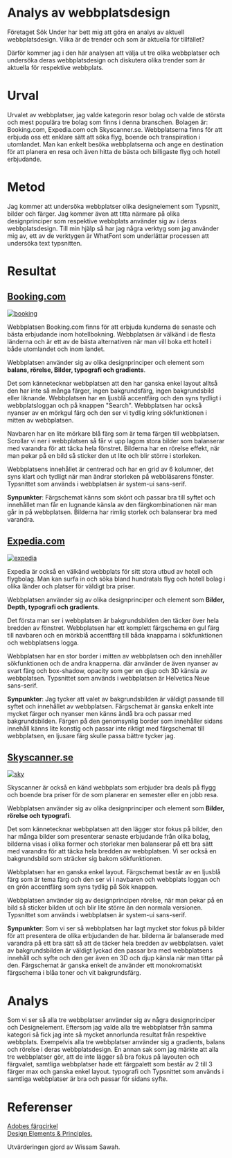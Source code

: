 
Analys av webbplatsdesign
======================
Företaget Sök Under har bett mig att göra en analys av aktuell webbplatsdesign. Vilka är de trender och som är aktuella för tillfället?

Därför kommer jag i den här analysen att välja ut tre olika webbplatser och undersöka deras webbplatsdesign och diskutera olika trender som är aktuella för respektive webbplats.

Urval
=======
Urvalet av webbplatser, jag valde kategorin resor bolag och valde de största och mest populära tre bolag som finns i denna branschen. Bolagen är: Booking.com, Expedia.com och Skyscanner.se. Webbplatserna finns för att erbjuda oss ett enklare sätt att söka flyg, boende och transpiration i utomlandet. Man kan enkelt besöka webbplatserna och ange en destination för att planera en resa och även hitta de bästa och billigaste flyg och hotell erbjudande.

Metod
======
Jag kommer att undersöka webbplatser olika designelement som Typsnitt, bilder och färger. Jag kommer även att titta närmare på olika designprinciper som  respektive webbplats använder sig av i deras webbplatsdesign. Till min hjälp så har jag några verktyg som jag använder mig av, ett av de verktygen är WhatFont som underlättar processen att undersöka text typsnitten.

Resultat
=========

<a href= "http://www.booking.com"><h2>Booking.com</h2></a>

<a href= "../img/booking.png"><img src="img/booking.png?w=100" alt="booking"/></a>

Webbplatsen Booking.com finns för att erbjuda kunderna de senaste och bästa erbjudande inom hotellbokning. Webbplatsen är välkänd i de flesta länderna och är ett av de bästa alternativen när man vill boka ett hotell i både utomlandet och inom landet.

Webbplatsen använder sig av olika designprinciper och element som <strong>balans, rörelse, Bilder, typografi och gradients</strong>.

Det som kännetecknar webbplatsen att den har ganska enkel layout alltså den har inte så många färger, ingen bakgrundsfärg, ingen bakgrundsbild eller liknande. Webbplatsen har en ljusblå accentfärg och den syns tydligt i webbplatsloggan och på knappen "Search". Webbplatsen har också nyanser av en mörkgul färg och den ser vi tydlig kring sökfunktionen i mitten av webbplatsen.

Navbaren har en lite mörkare blå färg som är tema färgen till webbplatsen.  Scrollar vi ner i webbplatsen så får vi upp lagom stora bilder som balanserar med varandra för att täcka hela fönstret. Bilderna har en rörelse effekt, när man pekar på en bild så sticker den ut lite och blir större i storleken.

Webbplatsens innehållet är centrerad och har en grid av 6 kolumner, det syns klart och tydligt när man ändrar storleken på webbläsarens fönster. Typsnittet som används i webbplatsen är system-ui sans-serif.

<strong>Synpunkter</strong>: Färgschemat känns som skönt och passar bra till syftet och innehållet man får en lugnande känsla av den färgkombinationen när man går in på webbplatsen. Bilderna har rimlig storlek och balanserar bra med varandra.

<a href= "http://www.expedia.com"><h2>Expedia.com</h2></a>

<a href= "../img/expedia.png"><img src="img/expedia.png?w=100" alt="expedia"/></a>

Expedia är också en välkänd webbplats för sitt stora utbud av hotell och flygbolag. Man kan surfa in och söka bland hundratals flyg och hotell bolag i olika länder och platser för väldigt bra priser.

Webbplatsen använder sig av olika designprinciper och element som <strong> Bilder, Depth, typografi och gradients</strong>.

Det första man ser i webbplatsen är bakgrundsbilden den täcker över hela bredden av fönstret. Webbplatsen har ett komplett färgschema en gul färg till navbaren och en mörkblå accentfärg till båda knapparna i sökfunktionen och webbplatsens logga.

Webbplatsen har en stor border i mitten av webbplatsen och den innehåller sökfunktionen och de andra knapperna. där använder de även nyanser av svart färg och box-shadow, opacity som ger en djup och 3D känsla av webbplatsen. Typsnittet som används i webbplatsen är Helvetica Neue sans-serif.

<strong>Synpunkter</strong>: Jag tycker att valet av bakgrundsbilden är väldigt passande till syftet och innehållet av webbplatsen. Färgschemat är ganska enkelt inte mycket färger och nyanser men känns ändå bra och passar med bakgrundsbilden. Färgen på den genomsynlig border som innehåller sidans innehåll känns lite konstig och passar inte riktigt med färgschemat till webbplatsen, en ljusare färg skulle passa bättre tycker jag.

<a href= "http://www.skyscanner.se"><h2>Skyscanner.se</h2></a>

<a href= "../img/sky.png"><img src="img/sky.png?w=100" alt="sky"/></a>

Skyscanner är också en känd webbplats som erbjuder bra deals på flygg och boende bra priser för de som planerar en semester eller en jobb resa.

Webbplatsen använder sig av olika designprinciper och element som <strong> Bilder, rörelse och typografi</strong>.

Det som kännetecknar webbplatsen att den lägger stor fokus på bilder, den har många bilder som presenterar senaste erbjudande från olika bolag, bilderna visas i olika former och storlekar men balanserar på ett bra sätt med varandra för att täcka hela bredden av webbplatsen. Vi ser också en bakgrundsbild som sträcker sig bakom sökfunktionen.

Webbplatsen har en ganska enkel layout. Färgschemat består av en ljusblå färg som är tema färg och den ser vi i navbaren och webbplats loggan och en grön accentfärg som syns tydlig på Sök knappen.

Webbplatsen använder sig av designprincipen rörelse, när man pekar på en bild så sticker bilden ut och blir lite större än den normala versionen. Typsnittet som används i webbplatsen är system-ui sans-serif.

<strong>Synpunkter</strong>: Som vi ser så webbplatsen har lagt mycket stor fokus på bilder för att presentera de olika erbjudanden de har. bilderna är balanserade med varandra på ett bra sätt så att de täcker hela bredden av webbplatsen. valet av bakgrundsbilden är väldigt lyckad den passar bra med webbplatsens innehåll och syfte och den ger även en 3D och djup känsla när man tittar på den. Färgschemat är ganska enkelt de använder ett monokromatiskt färgschema i blåa toner och vit bakgrundsfärg.

Analys
=======
Som vi ser så alla tre webbplatser använder sig av några designprinciper och Designelement. Eftersom jag valde alla tre webbplatser från samma kategori så fick jag inte så mycket annorlunda resultat från respektive webbplats. Exempelvis alla tre webbplatser använder sig a gradients, balans och rörelse i deras webbplatsdesign. En annan sak som jag märkte att alla tre webbplatser gör, att de inte lägger så bra fokus på layouten och färgvalet, samtliga webbplatser hade ett färgpalett som består av 2 till 3 färger max och ganska enkel layout. typografi och Typsnittet som används i samtliga webbplatser är bra och passar för sidans syfte.

Referenser
============
<a href="https://color.adobe.com/sv/create/color-wheel/">Adobes färgcirkel</a>  
<a href="https://www.canva.com/learn/design-elements-principles/">Design Elements & Principles.</a>  

Utvärderingen gjord av Wissam Sawah.
